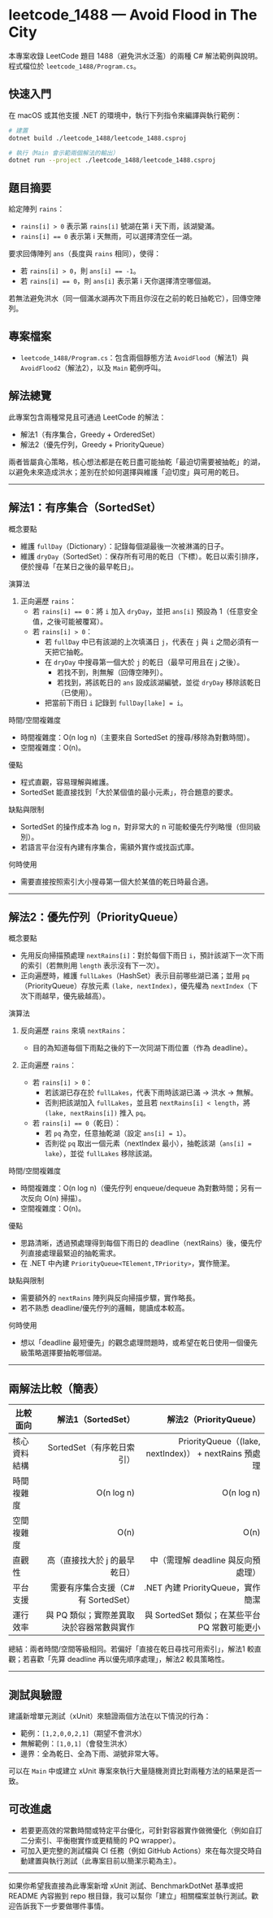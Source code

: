 # leetcode_1488 — Avoid Flood in The City

本專案收錄 LeetCode 題目 1488（避免洪水泛濫）的兩種 C# 解法範例與說明。程式檔位於 `leetcode_1488/Program.cs`。

## 快速入門

在 macOS 或其他支援 .NET 的環境中，執行下列指令來編譯與執行範例：

```bash
# 建置
dotnet build ./leetcode_1488/leetcode_1488.csproj

# 執行（Main 會示範兩個解法的輸出）
dotnet run --project ./leetcode_1488/leetcode_1488.csproj
```

## 題目摘要

給定陣列 `rains`：
- `rains[i] > 0` 表示第 `rains[i]` 號湖在第 i 天下雨，該湖變滿。
- `rains[i] == 0` 表示第 i 天無雨，可以選擇清空任一湖。

要求回傳陣列 `ans`（長度與 `rains` 相同），使得：
- 若 `rains[i] > 0`，則 `ans[i] == -1`。
- 若 `rains[i] == 0`，則 `ans[i]` 表示第 i 天你選擇清空哪個湖。

若無法避免洪水（同一個滿水湖再次下雨且你沒在之前的乾日抽乾它），回傳空陣列。

## 專案檔案

- `leetcode_1488/Program.cs`：包含兩個靜態方法 `AvoidFlood`（解法1）與 `AvoidFlood2`（解法2），以及 `Main` 範例呼叫。

## 解法總覽

此專案包含兩種常見且可通過 LeetCode 的解法：

- 解法1（有序集合，Greedy + OrderedSet）
- 解法2（優先佇列，Greedy + PriorityQueue）

兩者皆屬貪心策略，核心想法都是在乾日盡可能抽乾「最迫切需要被抽乾」的湖，以避免未來造成洪水；差別在於如何選擇與維護「迫切度」與可用的乾日。

---

## 解法1：有序集合（SortedSet）

概念要點

- 維護 `fullDay`（Dictionary）：記錄每個湖最後一次被淋滿的日子。
- 維護 `dryDay`（SortedSet）：保存所有可用的乾日（下標）。乾日以索引排序，便於搜尋「在某日之後的最早乾日」。

演算法

1. 正向遍歷 `rains`：
   - 若 `rains[i] == 0`：將 `i` 加入 `dryDay`，並把 `ans[i]` 預設為 1（任意安全值，之後可能被覆寫）。
   - 若 `rains[i] > 0`：
     - 若 `fullDay` 中已有該湖的上次填滿日 `j`，代表在 `j` 與 `i` 之間必須有一天把它抽乾。
     - 在 `dryDay` 中搜尋第一個大於 `j` 的乾日（最早可用且在 j 之後）。
       - 若找不到，則無解（回傳空陣列）。
       - 若找到，將該乾日的 `ans` 設成該湖編號，並從 `dryDay` 移除該乾日（已使用）。
     - 把當前下雨日 `i` 記錄到 `fullDay[lake] = i`。

時間/空間複雜度

- 時間複雜度：O(n log n)（主要來自 SortedSet 的搜尋/移除為對數時間）。
- 空間複雜度：O(n)。

優點

- 程式直觀，容易理解與維護。
- SortedSet 能直接找到「大於某個值的最小元素」，符合題意的要求。

缺點與限制

- SortedSet 的操作成本為 log n，對非常大的 n 可能較優先佇列略慢（但同級別）。
- 若語言平台沒有內建有序集合，需額外實作或找函式庫。

何時使用

- 需要直接按照索引大小搜尋第一個大於某值的乾日時最合適。

---

## 解法2：優先佇列（PriorityQueue）

概念要點

- 先用反向掃描預處理 `nextRains[i]`：對於每個下雨日 `i`，預計該湖下一次下雨的索引（若無則用 `length` 表示沒有下一次）。
- 正向遍歷時，維護 `fullLakes`（HashSet）表示目前哪些湖已滿；並用 `pq`（PriorityQueue）存放元素 `(lake, nextIndex)`，優先權為 `nextIndex`（下次下雨越早，優先級越高）。

演算法

1. 反向遍歷 `rains` 來填 `nextRains`：
   - 目的為知道每個下雨點之後的下一次同湖下雨位置（作為 deadline）。

2. 正向遍歷 `rains`：
   - 若 `rains[i] > 0`：
     - 若該湖已存在於 `fullLakes`，代表下雨時該湖已滿 -> 洪水 -> 無解。
     - 否則把該湖加入 `fullLakes`，並且若 `nextRains[i] < length`，將 `(lake, nextRains[i])` 推入 `pq`。
   - 若 `rains[i] == 0`（乾日）：
     - 若 `pq` 為空，任意抽乾湖（設定 `ans[i] = 1`）。
     - 否則從 `pq` 取出一個元素（nextIndex 最小），抽乾該湖（`ans[i] = lake`），並從 `fullLakes` 移除該湖。

時間/空間複雜度

- 時間複雜度：O(n log n)（優先佇列 enqueue/dequeue 為對數時間；另有一次反向 O(n) 掃描）。
- 空間複雜度：O(n)。

優點

- 思路清晰，透過預處理得到每個下雨日的 deadline（nextRains）後，優先佇列直接處理最緊迫的抽乾需求。
- 在 .NET 中內建 `PriorityQueue<TElement,TPriority>`，實作簡潔。

缺點與限制

- 需要額外的 `nextRains` 陣列與反向掃描步驟，實作略長。
- 若不熟悉 deadline/優先佇列的邏輯，閱讀成本較高。

何時使用

- 想以「deadline 最短優先」的觀念處理問題時，或希望在乾日使用一個優先級策略選擇要抽乾哪個湖。

---

## 兩解法比較（簡表）

| 比較面向 | 解法1（SortedSet） | 解法2（PriorityQueue） |
|---|---:|---:|
| 核心資料結構 | SortedSet（有序乾日索引） | PriorityQueue（(lake, nextIndex)） + nextRains 預處理 |
| 時間複雜度 | O(n log n) | O(n log n) |
| 空間複雜度 | O(n) | O(n) |
| 直觀性 | 高（直接找大於 j 的最早乾日） | 中（需理解 deadline 與反向預處理） |
| 平台支援 | 需要有序集合支援（C# 有 SortedSet） | .NET 內建 PriorityQueue，實作簡潔 |
| 運行效率 | 與 PQ 類似；實際差異取決於容器常數與實作 | 與 SortedSet 類似；在某些平台 PQ 常數可能更小 |

總結：兩者時間/空間等級相同。若偏好「直接在乾日尋找可用索引」，解法1 較直觀；若喜歡「先算 deadline 再以優先順序處理」，解法2 較具策略性。

---

## 測試與驗證

建議新增單元測試（xUnit）來驗證兩個方法在以下情況的行為：

- 範例：`[1,2,0,0,2,1]`（期望不會洪水）
- 無解範例：`[1,0,1]`（會發生洪水）
- 邊界：全為乾日、全為下雨、湖號非常大等。

可以在 `Main` 中或建立 xUnit 專案來執行大量隨機測資比對兩種方法的結果是否一致。

## 可改進處

- 若要更高效的常數時間或特定平台優化，可針對容器實作做微優化（例如自訂二分索引、平衡樹實作或更精簡的 PQ wrapper）。
- 可加入更完整的測試檔與 CI 任務（例如 GitHub Actions）來在每次提交時自動建置與執行測試（此專案目前以簡潔示範為主）。

---

如果你希望我直接為此專案新增 xUnit 測試、BenchmarkDotNet 基準或把 README 內容搬到 repo 根目錄，我可以幫你「建立」相關檔案並執行測試。歡迎告訴我下一步要做哪件事情。
